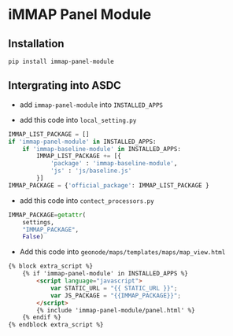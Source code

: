 # iMMAP Panel Module

## Installation

`pip install immap-panel-module`

## Intergrating into ASDC

- add `immap-panel-module` into `INSTALLED_APPS`

- add this code into `local_setting.py`

```python
IMMAP_LIST_PACKAGE = []
if 'immap-panel-module' in INSTALLED_APPS:
    if 'immap-baseline-module' in INSTALLED_APPS:
        IMMAP_LIST_PACKAGE += [{
            'package' : 'immap-baseline-module',
            'js' : 'js/baseline.js'
        }]
IMMAP_PACKAGE = {'official_package': IMMAP_LIST_PACKAGE }
```

- add this code into `contect_processors.py`

```python
IMMAP_PACKAGE=getattr(
    settings,
    "IMMAP_PACKAGE",
    False)
```

- Add this code into `geonode/maps/templates/maps/map_view.html`

```html
{% block extra_script %}
    {% if 'immap-panel-module' in INSTALLED_APPS %}
        <script language="javascript">
            var STATIC_URL = "{{ STATIC_URL }}";
            var JS_PACKAGE = "{{IMMAP_PACKAGE}}";
        </script>
        {% include 'immap-panel-module/panel.html' %}
    {% endif %}
{% endblock extra_script %}
```
